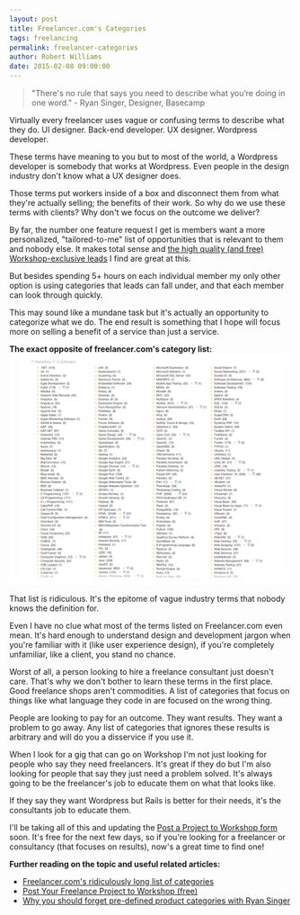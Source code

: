 ```yaml
---
layout: post
title: Freelancer.com's Categories
tags: freelancing
permalink: freelancer-categories
author: Robert Williams
date: 2015-02-08 09:00:00
---
```

> "There's no rule that says you need to describe what you’re doing in one word." - Ryan Singer, Designer, Basecamp

Virtually every freelancer uses vague or confusing terms to describe what they do. UI designer. Back-end developer. UX designer. Wordpress developer. 

These terms have meaning to you but to most of the world, a Wordpress developer is somebody that works at Wordpress. Even people in the design industry don't know what a UX designer does.

Those terms put workers inside of a box and disconnect them from what they're actually selling; the benefits of their work. So why do we use these terms with clients? Why don't we focus on the outcome we deliver?

By far, the number one feature request I get is members want a more personalized, "tailored-to-me" list of opportunities that is relevant to them and nobody else. It makes total sense and [the high quality (and free) Workshop-exclusive leads](http://letsworkshop.com/connect) I find are great at this.

But besides spending 5+ hours on each individual member my only other option is using categories that leads can fall under, and that each member can look through quickly.

This may sound like a mundane task but it's actually an opportunity to categorize what we do. The end result is something that I hope will focus more on selling a benefit of a service than just a service. 

**The exact opposite of freelancer.com's category list:**
![Freelancer.com's list of categories](/assets/images/freelancercategories.png)

That list is ridiculous. It's the epitome of vague industry terms that nobody knows the definition for. 

Even I have no clue what most of the terms listed on Freelancer.com even mean. It's hard enough to understand design and development jargon when you're familiar with it (like user experience design), if you're completely unfamiliar, like a client, you stand no chance.

Worst of all, a person looking to hire a freelance consultant just doesn't care. That's why we don't bother to learn these terms in the first place. Good freelance shops aren't commodities. A list of categories that focus on things like what language they code in are focused on the wrong thing. 

People are looking to pay for an outcome. They want results. They want a problem to go away. Any list of categories that ignores these results is arbitrary and will do you a disservice if you use it.

When I look for a gig that can go on Workshop I'm not just looking for people who say they need freelancers. It's great if they do but I'm also looking for people that say they just need a problem solved. It's always going to be the freelancer's job to educate them on what that looks like. 

If they say they want Wordpress but Rails is better for their needs, it's the consultants job to educate them.

I'll be taking all of this and updating the [Post a Project to Workshop form](http://letsworkshop.com/connect) soon. It's free for the next few days, so if you're looking for a freelancer or consultancy (that focuses on results), now's a great time to find one! 

**Further reading on the topic and useful related articles:**

- [Freelancer.com's ridiculously long list of categories](https://www.freelancer.com/job/)
- [Post Your Freelance Project to Workshop (free)](http://letsworkshop.com/connect)
- [Why you should forget pre-defined product categories with Ryan Singer](http://rocketship.fm/episodes/ep-52-ryan-singer/)
